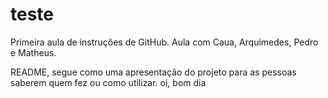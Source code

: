 # teste
Primeira aula de instruções de GitHub.
Aula com Caua, Arquimedes, Pedro e Matheus.

README, segue como uma apresentação do projeto para as pessoas saberem quem fez ou como utilizar.
oi, bom dia
